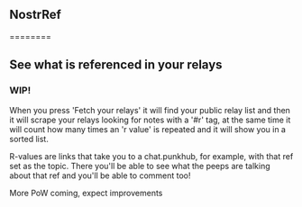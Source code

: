 ## NostrRef
========

See what is referenced in your relays
-------------------------------------

### WIP!

When you press 'Fetch your relays' it will find your public relay list and then it will scrape your relays looking for notes with a '#r' tag, at the same time it will count how many times an 'r value' is repeated and it will show you in a sorted list.

R-values are links that take you to a chat.punkhub, for example, with that ref set as the topic. There you'll be able to see what the peeps are talking about that ref and you'll be able to comment too!

More PoW coming, expect improvements